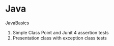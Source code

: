 # Java
JavaBasics
1. Simple Class Point and Junit 4 assertion tests
2. Presentation class with exception class tests
